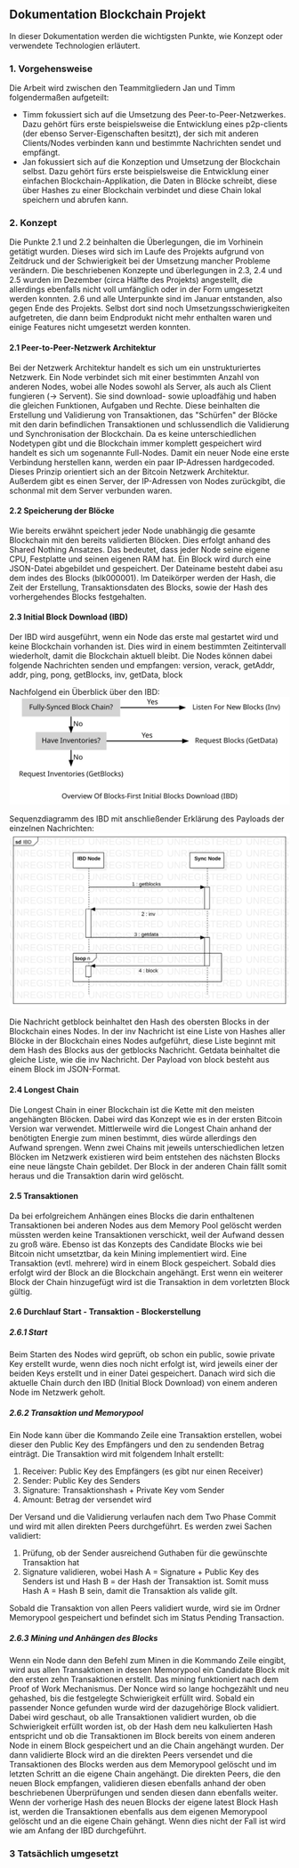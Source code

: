 ## Dokumentation Blockchain Projekt

In dieser Dokumentation werden die wichtigsten Punkte, wie Konzept oder verwendete Technologien erläutert.


### 1. Vorgehensweise

Die Arbeit wird zwischen den Teammitgliedern Jan und Timm folgendermaßen aufgeteilt:
- Timm fokussiert sich auf die Umsetzung des Peer-to-Peer-Netzwerkes. Dazu gehört fürs erste beispielsweise die Entwicklung eines p2p-clients (der ebenso Server-Eigenschaften besitzt), der sich mit anderen Clients/Nodes verbinden kann und bestimmte Nachrichten sendet und empfängt.
- Jan fokussiert sich auf die Konzeption und Umsetzung der Blockchain selbst. Dazu gehört fürs erste beispielsweise die Entwicklung einer einfachen Blockchain-Applikation, die Daten in Blöcke schreibt, diese über Hashes zu einer Blockchain verbindet und diese Chain lokal speichern und abrufen kann.


### 2. Konzept

Die Punkte 2.1 und 2.2 beinhalten die Überlegungen, die im Vorhinein getätigt wurden. Dieses wird sich im Laufe des Projekts aufgrund von Zeitdruck und der Schwierigkeit bei der Umsetzung mancher Probleme verändern. Die beschriebenen Konzepte und überlegungen in 2.3, 2.4 und 2.5 wurden im Dezember (circa Hälfte des Projekts) angestellt, die allerdings ebenfalls nicht voll umfänglich oder in der Form umgesetzt werden konnten. 2.6 und alle Unterpunkte sind im Januar entstanden, also gegen Ende des Projekts. Selbst dort sind noch Umsetzungsschwierigkeiten aufgetreten, die dann beim Endprodukt nicht mehr enthalten waren und einige Features nicht umgesetzt werden konnten.

#### 2.1 Peer-to-Peer-Netzwerk Architektur

Bei der Netzwerk Architektur handelt es sich um ein unstrukturiertes Netzwerk. Ein Node verbindet sich mit einer bestimmten Anzahl von anderen Nodes, wobei alle Nodes sowohl als Server, als auch als Client fungieren (-> Servent). Sie sind download- sowie uploadfähig und haben die gleichen Funktionen, Aufgaben und Rechte. Diese beinhalten die Erstellung und Validierung von Transaktionen, das "Schürfen" der Blöcke mit den darin befindlichen Transaktionen und schlussendlich die Validierung und Synchronisation der Blockchain. Da es keine unterschiedlichen Nodetypen gibt und die Blockchain immer komplett gespeichert wird handelt es sich um sogenannte Full-Nodes.
Damit ein neuer Node eine erste Verbindung herstellen kann, werden ein paar IP-Adressen hardgecoded. Dieses Prinzip orientiert sich an der Bitcoin Netzwerk Architektur. Außerdem gibt es einen Server, der IP-Adressen von Nodes zurückgibt, die schonmal mit dem Server verbunden waren.


#### 2.2 Speicherung der Blöcke

Wie bereits erwähnt speichert jeder Node unabhängig die gesamte Blockchain mit den bereits validierten Blöcken. Dies erfolgt anhand des Shared Nothing Ansatzes. Das bedeutet, dass jeder Node seine eigene CPU, Festplatte und seinen eigenen RAM hat.
Ein Block wird durch eine JSON-Datei abgebildet und gespeichert. Der Dateiname besteht dabei asu dem indes des Blocks (blk000001). Im Dateikörper werden der Hash, die Zeit der Erstellung, Transaktionsdaten des Blocks, sowie der Hash des vorhergehendes Blocks festgehalten.


#### 2.3 Initial Block Download (IBD)

Der IBD wird ausgeführt, wenn ein Node das erste mal gestartet wird und keine Blockchain vorhanden ist. Dies wird in einem bestimmten Zeitintervall wiederholt, damit die Blockchain aktuell bleibt. 
Die Nodes können dabei folgende Nachrichten senden und empfangen:
version, verack, getAddr, addr, ping, pong, getBlocks, inv, getData, block

Nachfolgend ein Überblick über den IBD:
<img src="https://github.com/TimmMoetz/blockchain-lab/blob/gh-pages/docs/assets/blocks-first-flowchart.svg" alt="Image"/>

Sequenzdiagramm des IBD mit anschließender Erklärung des Payloads der einzelnen Nachrichten:
<img src="https://github.com/TimmMoetz/blockchain-lab/blob/gh-pages/docs/assets/IBD.svg" alt="Image"/>

Die Nachricht getblock beinhaltet den Hash des obersten Blocks in der Blockchain eines Nodes. In der inv Nachricht ist eine Liste von Hashes aller Blöcke in der Blockchain eines Nodes aufgeführt, diese Liste beginnt mit dem Hash des Blocks aus der getblocks Nachricht. Getdata beinhaltet die gleiche Liste, wie die inv Nachricht. Der Payload von block besteht aus einem Block im JSON-Format.


#### 2.4 Longest Chain

Die Longest Chain in einer Blockchain ist die Kette mit den meisten angehängten Blöcken. Dabei wird das Konzept wie es in der ersten Bitcoin Version war verwendet. Mittlerweile wird die Longest Chain anhand der benötigten Energie zum minen bestimmt, dies würde allerdings den Aufwand sprengen.
Wenn zwei Chains mit jeweils unterschiedlichen letzen Blöcken im Netzwerk existieren wird beim entstehen des nächsten Blocks eine neue längste Chain gebildet. Der Block in der anderen Chain fällt somit heraus und die Transaktion darin wird gelöscht.


#### 2.5 Transaktionen

Da bei erfolgreichem Anhängen eines Blocks die darin enthaltenen Transaktionen bei anderen Nodes aus dem Memory Pool gelöscht werden müssten werden keine Transaktionen verschickt, weil der Aufwand dessen zu groß wäre. Ebenso ist das Konzepts des Candidate Blocks wie bei Bitcoin nicht umsetztbar, da kein Mining implementiert wird.
Eine Transaktion (evtl. mehrere) wird in einem Block gespeichert. Sobald dies erfolgt wird der Block an die Blockchain angehängt. Erst wenn ein weiterer Block der Chain hinzugefügt wird ist die Transaktion in dem vorletzten Block gültig.


#### 2.6 Durchlauf Start - Transaktion - Blockerstellung

##### 2.6.1 Start
Beim Starten des Nodes wird geprüft, ob schon ein public, sowie private Key erstellt wurde, wenn dies noch nicht erfolgt ist, wird jeweils einer der beiden Keys erstellt und in einer Datei gespeichert. Danach wird sich die aktuelle Chain durch den IBD (Initial Block Download) von einem anderen Node im Netzwerk geholt.

##### 2.6.2 Transaktion und Memorypool
Ein Node kann über die Kommando Zeile eine Transaktion erstellen, wobei dieser den Public Key des Empfängers und den zu sendenden Betrag einträgt. Die Transaktion wird mit folgendem Inhalt erstellt:

1.	Receiver: Public Key des Empfängers (es gibt nur einen Receiver)
2.	Sender: Public Key des Senders
3.	Signature: Transaktionshash + Private Key vom Sender
4.	Amount: Betrag der versendet wird

Der Versand und die Validierung verlaufen nach dem Two Phase Commit und wird mit allen direkten Peers durchgeführt. Es werden zwei Sachen validiert:

1.	Prüfung, ob der Sender ausreichend Guthaben für die gewünschte Transaktion hat
2.	Signature validieren, wobei Hash A = Signature + Public Key des Senders ist und Hash B = der Hash der Transaktion ist. Somit muss Hash A = Hash B sein, damit die Transaktion als valide gilt.

Sobald die Transaktion von allen Peers validiert wurde, wird sie im Ordner Memorypool gespeichert und befindet sich im Status Pending Transaction. 

##### 2.6.3 Mining und Anhängen des Blocks
Wenn ein Node dann den Befehl zum Minen in die Kommando Zeile eingibt, wird aus allen Transaktionen in dessen Memorypool ein Candidate Block mit den ersten zehn Transaktionen erstellt. Das mining funktioniert nach dem Proof of Work Mechanismus. Der Nonce wird so lange hochgezählt und neu gehashed, bis die festgelegte Schwierigkeit erfüllt wird. Sobald ein passender Nonce gefunden wurde wird der dazugehörige Block validiert. Dabei wird geschaut, ob alle Transaktionen validiert wurden, ob die Schwierigkeit erfüllt worden ist, ob der Hash dem neu kalkulierten Hash entspricht und ob die Transaktionen im Block bereits von einem anderen Node in einem Block gespeichert und an die Chain angehängt wurden. Der dann validierte Block wird an die direkten Peers versendet und die Transaktionen des Blocks werden aus dem Memorypool gelöscht und im letzten Schritt an die eigene Chain angehängt.
Die direkten Peers, die den neuen Block empfangen, validieren diesen ebenfalls anhand der oben beschriebenen Überprüfungen und senden diesen dann ebenfalls weiter. Wenn der vorherige Hash des neuen Blocks der eigene latest Block Hash ist, werden die Transaktionen ebenfalls aus dem eigenen Memorypool gelöscht und an die eigene Chain gehängt. Wenn dies nicht der Fall ist wird wie am Anfang der IBD durchgeführt.


### 3 Tatsächlich umgesetzt

